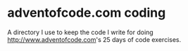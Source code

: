 # adventofcode.com coding
A directory I use to keep the code I write for doing
<http://www.adventofcode.com>'s 25 days of code exercises.
